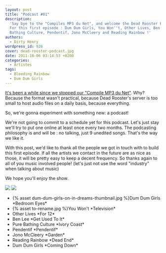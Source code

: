 ```yaml
---
layout: post
title: "Podcast #01"
description:
  'Say bye to the "Compiles MP3 du Net", and welcome the Dead Rooster Podcast !
  For this first episode : Dum Dum Girls, You Won''t, Other Lives, Ben Lee, Pure
  Bathing Culture, Pendentif, Jono McCleery and Reading Rainbow !'
authors:
  - Dirty Henry
wordpress_id: 926
cover: dead-rooster-podcast.jpg
date: 2011-10-06 03:14:53 +0200
categories:
  - Artistes
tags:
  - Bleeding Rainbow
  - Dum Dum Girls
---
```


[It's been a while since we stopped our "Compile MP3 du Net"](725). Why? Because
the format wasn't practical, because Dead Rooster's server is too small to host
audio files on a daily basis, because everything.

So, we're gonna experiment with something new: a podcast!

We're not going to commit to a schedule yet for this podcast. Let's just stay
we'll try to put one online at least once every two months. The podcasting
philosophy is and will be : no talking, just 9 unedited songs. That's the way we
like it.

With this post, we'd like to thank all the people we got in touch with to build
this first episode. If all the artists we contact in the future are as nice as
those, it will be pretty easy to keep a decent frequency. So thanks again to all
of you music involved people! (let's just not use the word "industry" when
talking about music)

We hope you'll enjoy the show.

<a href="http://feeds.feedburner.com/deadroosterpodcast"><img src="/squelettes/images/podcast-rss-button.png" /></a>
<a href="itpc://feeds.feedburner.com/deadroosterpodcast"><img src="/squelettes/images/podcast-itunes-button.png" /></a>

<ul class="polaroids">
<li><div class=polaroid>{% asset dum-dum-girls-on-in-dreams-thumbnail.jpg %}Dum Dum Girls
*Bedroom Eyes*</div></li>
<li><div class=polaroid>{% asset to-rename.jpg %}You Won't
*Television*</div></li>
<li><div class=polaroid><img483>Other Lives
*For 12*</div></li>
<li><div class=polaroid><img484>Ben Lee
*Get Used To It*</div></li>
<li><div class=polaroid><img485>Pure Bathing Culture
*Ivory Coast*</div></li>
<li><div class=polaroid><img486>Pendentif
*Pendentif*</div></li>
<li><div class=polaroid><img487>Jono McCleery
*Garden*</div></li>
<li><div class=polaroid><img488>Reading Rainbow
*Dead End*</div></li>
<li><div class=polaroid><img481>Dum Dum Girls
*Coming Down*</div></li>
</ul>
